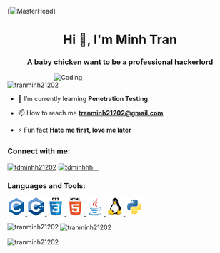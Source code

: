 [![MasterHead](https://images-wixmp-ed30a86b8c4ca887773594c2.wixmp.com/f/f4de6d94-bb15-4b76-af12-5630c1ff96c6/d5h7vx7-684356ce-d9c8-47a6-8421-7fd2b487d592.gif?token=eyJ0eXAiOiJKV1QiLCJhbGciOiJIUzI1NiJ9.eyJzdWIiOiJ1cm46YXBwOjdlMGQxODg5ODIyNjQzNzNhNWYwZDQxNWVhMGQyNmUwIiwiaXNzIjoidXJuOmFwcDo3ZTBkMTg4OTgyMjY0MzczYTVmMGQ0MTVlYTBkMjZlMCIsIm9iaiI6W1t7InBhdGgiOiJcL2ZcL2Y0ZGU2ZDk0LWJiMTUtNGI3Ni1hZjEyLTU2MzBjMWZmOTZjNlwvZDVoN3Z4Ny02ODQzNTZjZS1kOWM4LTQ3YTYtODQyMS03ZmQyYjQ4N2Q1OTIuZ2lmIn1dXSwiYXVkIjpbInVybjpzZXJ2aWNlOmZpbGUuZG93bmxvYWQiXX0.pMkw9BuCY_hYwdnHHoqtsBpaUA_IbgY82s5cNCxT9wc)]
<h1 align="center">Hi 👋, I'm Minh Tran</h1>
<h3 align="center">A baby chicken want to be a professional hackerlord</h3>
<img align="right" alt="Coding" width="400" src="https://media2.giphy.com/media/zhYSVCirREeIZtONCI/giphy.gif">

<p align="left"> <img src="https://komarev.com/ghpvc/?username=tranminh21202&label=Profile%20views&color=0e75b6&style=flat" alt="tranminh21202" /> </p>

- 🌱 I’m currently learning **Penetration Testing**

- 📫 How to reach me **tranminh21202@gmail.com**

- ⚡ Fun fact **Hate me first, love me later**

<h3 align="left">Connect with me:</h3>
<p align="left">
<a href="https://fb.com/tdminhh21202" target="blank"><img align="center" src="https://raw.githubusercontent.com/rahuldkjain/github-profile-readme-generator/master/src/images/icons/Social/facebook.svg" alt="tdminhh21202" height="30" width="40" /></a>
<a href="https://instagram.com/tdminhhh__" target="blank"><img align="center" src="https://raw.githubusercontent.com/rahuldkjain/github-profile-readme-generator/master/src/images/icons/Social/instagram.svg" alt="tdminhhh__" height="30" width="40" /></a>
</p>

<h3 align="left">Languages and Tools:</h3>
<p align="left"> <a href="https://www.cprogramming.com/" target="_blank" rel="noreferrer"> <img src="https://raw.githubusercontent.com/devicons/devicon/master/icons/c/c-original.svg" alt="c" width="40" height="40"/> </a> <a href="https://www.w3schools.com/cpp/" target="_blank" rel="noreferrer"> <img src="https://raw.githubusercontent.com/devicons/devicon/master/icons/cplusplus/cplusplus-original.svg" alt="cplusplus" width="40" height="40"/> </a> <a href="https://www.w3schools.com/css/" target="_blank" rel="noreferrer"> <img src="https://raw.githubusercontent.com/devicons/devicon/master/icons/css3/css3-original-wordmark.svg" alt="css3" width="40" height="40"/> </a> <a href="https://www.w3.org/html/" target="_blank" rel="noreferrer"> <img src="https://raw.githubusercontent.com/devicons/devicon/master/icons/html5/html5-original-wordmark.svg" alt="html5" width="40" height="40"/> </a> <a href="https://www.java.com" target="_blank" rel="noreferrer"> <img src="https://raw.githubusercontent.com/devicons/devicon/master/icons/java/java-original.svg" alt="java" width="40" height="40"/> </a> <a href="https://www.linux.org/" target="_blank" rel="noreferrer"> <img src="https://raw.githubusercontent.com/devicons/devicon/master/icons/linux/linux-original.svg" alt="linux" width="40" height="40"/> </a> <a href="https://www.python.org" target="_blank" rel="noreferrer"> <img src="https://raw.githubusercontent.com/devicons/devicon/master/icons/python/python-original.svg" alt="python" width="40" height="40"/> </a> </p>

<p><img align="left" src="https://github-readme-stats.vercel.app/api/top-langs?username=tranminh21202&show_icons=true&locale=en&layout=compact" alt="tranminh21202" /></p>

<p>&nbsp;<img align="center" src="https://github-readme-stats.vercel.app/api?username=tranminh21202&show_icons=true&locale=en" alt="tranminh21202" /></p>

<p><img align="center" src="https://github-readme-streak-stats.herokuapp.com/?user=tranminh21202&" alt="tranminh21202" /></p>
